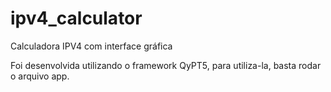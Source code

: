 # ipv4_calculator
Calculadora IPV4 com interface gráfica

Foi desenvolvida utilizando o framework QyPT5, para utiliza-la, basta rodar o arquivo app.
